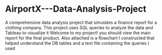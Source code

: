 # AirportX---Data-Analysis-Project
A comprehensive data analysis project that simulates a finance report for a clothing company. This project uses SQL queries to analyze the data and Tableau to visualize it
Welcome to my project!
you should view the main report for the final product.
Also attached is a flowchart I constructed that helped understand the DB tables and a text file containing the queries I used
